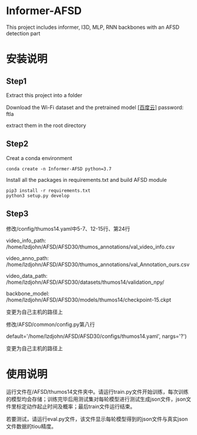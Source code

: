 # Informer-AFSD
This project includes informer, I3D, MLP, RNN backbones with an AFSD detection part

# 安装说明
## Step1
Extract this project into a folder

Download the Wi-Fi dataset and the pretrained model [\[百度云\]](https://pan.baidu.com/s/146T_QCo1HGUL895mCFt8HQ?pwd=ftla) password: ftla

extract them in the root directory

## Step2
Creat a conda environment
```shell script
conda create -n Informer-AFSD python=3.7
```
Install all the packages in requirements.txt and build AFSD module
```shell script
pip3 install -r requirements.txt
python3 setup.py develop
```
## Step3
修改/config/thumos14.yaml中5-7、12-15行、第24行

video_info_path: /home/lzdjohn/AFSD/AFSD30/thumos_annotations/val_video_info.csv

video_anno_path: /home/lzdjohn/AFSD/AFSD30/thumos_annotations/val_Annotation_ours.csv

video_data_path: /home/lzdjohn/AFSD/AFSD30/datasets/thumos14/validation_npy/

backbone_model: /home/lzdjohn/AFSD/AFSD30/models/thumos14/checkpoint-15.ckpt
    
变更为自己主机的路径上

修改/AFSD/common/config.py第八行

default='/home/lzdjohn/AFSD/AFSD30/configs/thumos14.yaml', nargs='?')

变更为自己主机的路径上

# 使用说明
运行文件在/AFSD/thumos14文件夹中。请运行train.py文件开始训练，每次训练的模型均会存储；训练完毕后用测试集对每轮模型进行测试生成json文件，json文件里标定动作起止时间及概率；最后train文件运行结束。

若要测试，请运行eval.py文件，该文件显示每轮模型得到的json文件与真实json文件数据的tiou精度。
